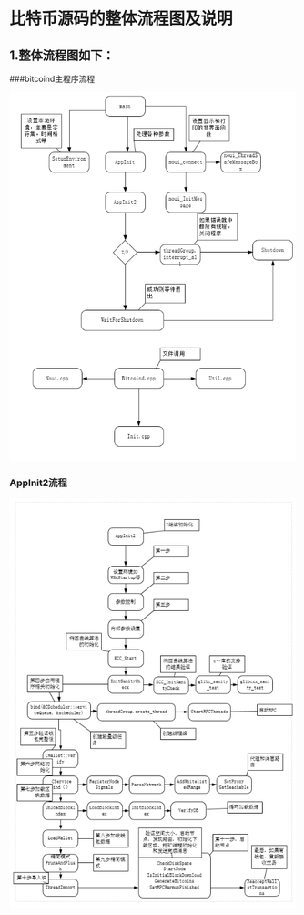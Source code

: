 # 比特币源码的整体流程图及说明  

## 1.整体流程图如下：  

###bitcoind主程序流程  

![Appinit](img/init.png)    

### AppInit2流程   

![AppInit2](img/appinit2.png)   
